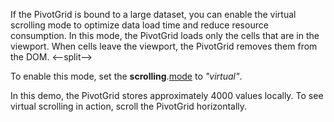 If the PivotGrid is bound to a large dataset, you can enable the virtual scrolling mode to optimize data load time and reduce resource consumption. In this mode, the PivotGrid loads only the cells that are in the viewport. When cells leave the viewport, the PivotGrid removes them from the DOM.
<--split-->

To enable this mode, set the **scrolling**.[mode](/Documentation/ApiReference/UI_Components/dxPivotGrid/Configuration/scrolling/#mode) to _"virtual"_.

In this demo, the PivotGrid stores approximately 4000 values locally. To see virtual scrolling in action, scroll the PivotGrid horizontally.